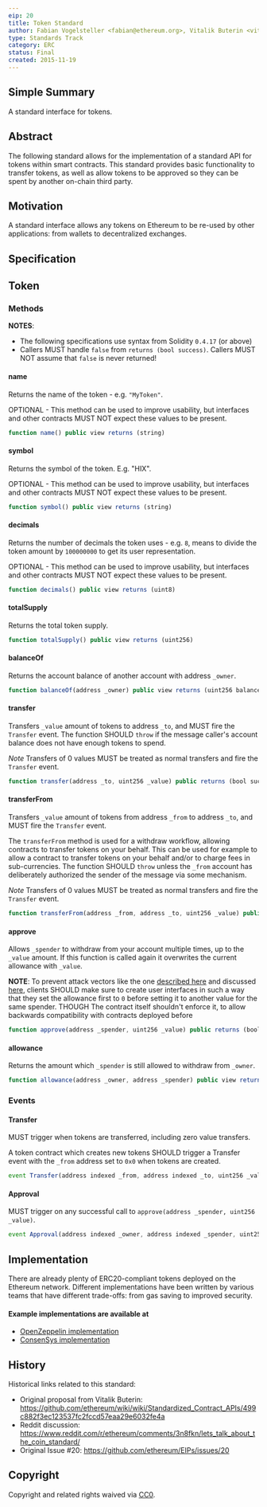 ```yaml
---
eip: 20
title: Token Standard
author: Fabian Vogelsteller <fabian@ethereum.org>, Vitalik Buterin <vitalik.buterin@ethereum.org>
type: Standards Track
category: ERC
status: Final
created: 2015-11-19
---
```


## Simple Summary

A standard interface for tokens.


## Abstract

The following standard allows for the implementation of a standard API for tokens within smart contracts.
This standard provides basic functionality to transfer tokens, as well as allow tokens to be approved so they can be spent by another on-chain third party.


## Motivation

A standard interface allows any tokens on Ethereum to be re-used by other applications: from wallets to decentralized exchanges.


## Specification

## Token
### Methods

**NOTES**:
 - The following specifications use syntax from Solidity `0.4.17` (or above)
 - Callers MUST handle `false` from `returns (bool success)`.  Callers MUST NOT assume that `false` is never returned!


#### name

Returns the name of the token - e.g. `"MyToken"`.

OPTIONAL - This method can be used to improve usability,
but interfaces and other contracts MUST NOT expect these values to be present.


``` js
function name() public view returns (string)
```


#### symbol

Returns the symbol of the token. E.g. "HIX".

OPTIONAL - This method can be used to improve usability,
but interfaces and other contracts MUST NOT expect these values to be present.

``` js
function symbol() public view returns (string)
```



#### decimals

Returns the number of decimals the token uses - e.g. `8`, means to divide the token amount by `100000000` to get its user representation.

OPTIONAL - This method can be used to improve usability,
but interfaces and other contracts MUST NOT expect these values to be present.

``` js
function decimals() public view returns (uint8)
```


#### totalSupply

Returns the total token supply.

``` js
function totalSupply() public view returns (uint256)
```



#### balanceOf

Returns the account balance of another account with address `_owner`.

``` js
function balanceOf(address _owner) public view returns (uint256 balance)
```



#### transfer

Transfers `_value` amount of tokens to address `_to`, and MUST fire the `Transfer` event.
The function SHOULD `throw` if the message caller's account balance does not have enough tokens to spend.

*Note* Transfers of 0 values MUST be treated as normal transfers and fire the `Transfer` event.

``` js
function transfer(address _to, uint256 _value) public returns (bool success)
```



#### transferFrom

Transfers `_value` amount of tokens from address `_from` to address `_to`, and MUST fire the `Transfer` event.

The `transferFrom` method is used for a withdraw workflow, allowing contracts to transfer tokens on your behalf.
This can be used for example to allow a contract to transfer tokens on your behalf and/or to charge fees in sub-currencies.
The function SHOULD `throw` unless the `_from` account has deliberately authorized the sender of the message via some mechanism.

*Note* Transfers of 0 values MUST be treated as normal transfers and fire the `Transfer` event.

``` js
function transferFrom(address _from, address _to, uint256 _value) public returns (bool success)
```



#### approve

Allows `_spender` to withdraw from your account multiple times, up to the `_value` amount. If this function is called again it overwrites the current allowance with `_value`.

**NOTE**: To prevent attack vectors like the one [described here](https://docs.google.com/document/d/1YLPtQxZu1UAvO9cZ1O2RPXBbT0mooh4DYKjA_jp-RLM/) and discussed [here](https://github.com/ethereum/EIPs/issues/20#issuecomment-263524729),
clients SHOULD make sure to create user interfaces in such a way that they set the allowance first to `0` before setting it to another value for the same spender.
THOUGH The contract itself shouldn't enforce it, to allow backwards compatibility with contracts deployed before

``` js
function approve(address _spender, uint256 _value) public returns (bool success)
```


#### allowance

Returns the amount which `_spender` is still allowed to withdraw from `_owner`.

``` js
function allowance(address _owner, address _spender) public view returns (uint256 remaining)
```



### Events


#### Transfer

MUST trigger when tokens are transferred, including zero value transfers.

A token contract which creates new tokens SHOULD trigger a Transfer event with the `_from` address set to `0x0` when tokens are created.

``` js
event Transfer(address indexed _from, address indexed _to, uint256 _value)
```



#### Approval

MUST trigger on any successful call to `approve(address _spender, uint256 _value)`.

``` js
event Approval(address indexed _owner, address indexed _spender, uint256 _value)
```



## Implementation

There are already plenty of ERC20-compliant tokens deployed on the Ethereum network.
Different implementations have been written by various teams that have different trade-offs: from gas saving to improved security.

#### Example implementations are available at
- [OpenZeppelin implementation](https://github.com/OpenZeppelin/openzeppelin-solidity/blob/9b3710465583284b8c4c5d2245749246bb2e0094/contracts/token/ERC20/ERC20.sol)
- [ConsenSys implementation](https://github.com/ConsenSys/Tokens/blob/fdf687c69d998266a95f15216b1955a4965a0a6d/contracts/eip20/EIP20.sol)


## History

Historical links related to this standard:

- Original proposal from Vitalik Buterin: https://github.com/ethereum/wiki/wiki/Standardized_Contract_APIs/499c882f3ec123537fc2fccd57eaa29e6032fe4a
- Reddit discussion: https://www.reddit.com/r/ethereum/comments/3n8fkn/lets_talk_about_the_coin_standard/
- Original Issue #20: https://github.com/ethereum/EIPs/issues/20



## Copyright
Copyright and related rights waived via [CC0](../LICENCE).
